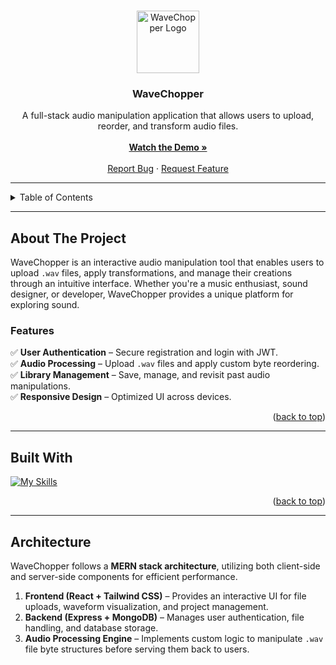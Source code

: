 <a name="readme-top"></a>

<br />
<div align="center">
  <a href="https://github.com/yourusername/wavechopper">
    <img src="/wave-yellow.svg" alt="WaveChopper Logo" width="100">
  </a>

<h3 align="center">WaveChopper</h3>

  <p align="center">
    A full-stack audio manipulation application that allows users to upload, reorder, and transform audio files.
    <br />
    <br />
    <a href="https://youtu.be/YhW8FviKwfk"><strong>Watch the Demo »</strong></a>
    <br />
    <br />
    <a href="https://github.com/yourusername/wavechopper/issues">Report Bug</a>
    ·
    <a href="https://github.com/yourusername/wavechopper/issues">Request Feature</a>
  </p>
</div>

---

<!-- TABLE OF CONTENTS -->
<details>
  <summary>Table of Contents</summary>
  <ol>
    <li>
      <a href="#about-the-project">About The Project</a>
      <ul>
        <li><a href="#features">Features</a></li>
        <li><a href="#built-with">Built With</a></li>
      </ul>
    </li>
    <li><a href="#architecture">Architecture</a></li>
    <li><a href="#authentication-and-security">Authentication & Security</a></li>
    <li><a href="#installation">Installation</a></li>
    <li><a href="#contact">Contact</a></li>
    <li><a href="#acknowledgments">Acknowledgments</a></li>
  </ol>
</details>

---

<!-- ABOUT THE PROJECT -->
## About The Project

WaveChopper is an interactive audio manipulation tool that enables users to upload `.wav` files, apply transformations, and manage their creations through an intuitive interface. Whether you're a music enthusiast, sound designer, or developer, WaveChopper provides a unique platform for exploring sound.

### Features

✅ **User Authentication** – Secure registration and login with JWT.  
✅ **Audio Processing** – Upload `.wav` files and apply custom byte reordering.  
✅ **Library Management** – Save, manage, and revisit past audio manipulations.  
✅ **Responsive Design** – Optimized UI across devices.  

<p align="right">(<a href="#readme-top">back to top</a>)</p>

---

## Built With

[![My Skills](https://skillicons.dev/icons?i=nodejs,express,mongodb,react,typescript,jwt,tailwind)](#)

<p align="right">(<a href="#readme-top">back to top</a>)</p>

---

## Architecture

WaveChopper follows a **MERN stack architecture**, utilizing both client-side and server-side components for efficient performance.

1. **Frontend (React + Tailwind CSS)** – Provides an interactive UI for file uploads, waveform visualization, and project management.
2. **Backend (Express + MongoDB)** – Manages user authentication, file handling, and database storage.
3. **Audio Processing Engine** – Implements custom logic to manipulate `.wav` file byte structures before serving them back to users.

<p align="right">
